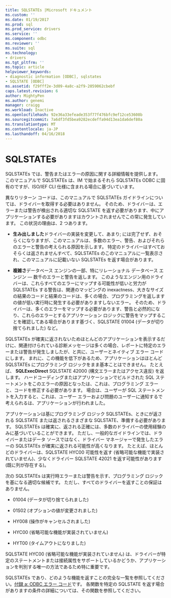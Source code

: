 ```yaml
---
title: SQLSTATEs |Microsoft ドキュメント
ms.custom: ''
ms.date: 01/19/2017
ms.prod: sql
ms.prod_service: drivers
ms.service: ''
ms.component: odbc
ms.reviewer: ''
ms.suite: sql
ms.technology:
- drivers
ms.tgt_pltfrm: ''
ms.topic: article
helpviewer_keywords:
- diagnostic information [ODBC], sqlstates
- SQLSTATE [ODBC]
ms.assetid: f29fff2e-3d09-4a8c-a2f9-2059062cbebf
caps.latest.revision: 6
author: MightyPen
ms.author: genemi
manager: craigg
ms.workload: Inactive
ms.openlocfilehash: 92e36a33efeade353f77f476bfc9ef12ce53608b
ms.sourcegitcommit: 7a6df3fd5bea9282ecdeffa94d13ea1da6def80a
ms.translationtype: MT
ms.contentlocale: ja-JP
ms.lasthandoff: 04/16/2018
---
```

# <a name="sqlstates"></a>SQLSTATEs
SQLSTATEs では、警告またはエラーの原因に関する詳細情報を提供します。 このマニュアルで SQLSTATEs は、IM で始まるそれら SQLSTATEs ODBC に固有のですが、ISO/IEF CLI 仕様に含まれる場合に基づいています。  
  
 異なりリターン コードは、このマニュアルで SQLSTATEs ガイドラインについては、ドライバーを取得する必要はありません。 そのため、ドライバーは、エラーまたは警告が検出される適切な SQLSTATE を返す必要があります、中にアプリケーションする必要がありますはカウントされませんでこの常に発生しています。 この状況の理由は、2 つあります。  
  
-   **生み出しました**ドライバーの実装を変更して、あまり; には完了せず、おそらくになりますが、このマニュアルは、多数のエラー、警告、およびそれらのエラーと警告の考えられる原因を示します。 特定のドライバーはすべておそらくは返されませんすべて、SQLSTATEs のこのマニュアルに一覧表示され、このマニュアルに記載いない SQLSTATEs を返す場合があります。  
  
-   **複雑さ**データベース エンジンの一部、特にリレーショナル データベース エンジン — 数千のエラーと警告を返します。 このようなエンジン用のドライバーは、これらすべてのエラーにマップする可能性が低いと労力が SQLSTATEs する警告は、関連のマッピングの inexactness、大きなサイズの結果のコードと結果のコードは、多くの場合、プログラミングを返しますの値が低い実行時に発生する必要がありますしないエラー。 そのため、ドライバーは、多くのエラーをマップする必要があります、警告と必然的になり、これらのエラーとするアプリケーション ロジックに警告をマップすることを確認してある場合があります基づく、SQLSTATE 01004 (データが切り捨てられました) など。  
  
 SQLSTATEs が確実に返されないためほとんどのアプリケーションを表示するだけに、関連付けられている診断メッセージは多くの場合、レポートに特定のエラーまたは警告が発生しましたが、と共に、ユーザーとネイティブ エラー コードにします。 まれに、この機能を低下があるため、アプリケーションはほとんど SQLSTATEs にプログラミング ロジックをまま基本ことはできません。 たとえば、 **SQLExecDirect** SQLSTATE 42000 (構文エラーまたはアクセス違反) を返します。 ハードコーディングまたはアプリケーションでビルドされた SQL ステートメントをこのエラーの原因となったは、これは、プログラミング エラーと、コードを修正する必要があります。 場合は、ユーザーが SQL ステートメントを入力すると、これは、ユーザー エラーおよび問題のユーザーに通知するで考えられるは、アプリケーションが行われました。  
  
 アプリケーションは基にプログラミング ロジック SQLSTATEs、ときにが返される SQLSTATE または返されるさまざまな SQLSTATE、準備する必要があります。 SQLSTATEs は確実に、返される正確には、多数のドライバーの使用経験のみに基づいていることができます。 ただし、一般的なガイドラインでは、ドライバーまたはデータ ソースではなく、ドライバー マネージャーで発生したエラーの SQLSTATEs が確実に返される可能性が高くなります。 たとえば、ほとんどのドライバーは、SQLSTATE HYC00 可能性を返す (省略可能な機能で実装されていません)、少なくドライバー SQLSTATE 42021 を返す可能性があります (既に列が存在する)。  
  
 次の SQLSTATEs は実行時エラーまたは警告を示す、プログラミング ロジックを基になる適切な候補です。 ただし、すべてのドライバーを返すことの保証はありません。  
  
-   01004 (データが切り捨てられました)  
  
-   01S02 (オプションの値が変更されました)  
  
-   HY008 (操作がキャンセルされました)  
  
-   HYC00 (省略可能な機能が実装されていません)  
  
-   HYT00 (タイムアウトになりました)  
  
 SQLSTATE HYC00 (省略可能な機能が実装されていません) は、ドライバーが特定のステートメントまたは接続属性をサポートしているかどうか、アプリケーションを判別する唯一の方法であるため特に重要です。  
  
 SQLSTATEs であり、どのような機能を返すことの完全な一覧を参照してください。[付録 a: ODBC エラー コード](../../../odbc/reference/appendixes/appendix-a-odbc-error-codes.md)です。 各関数を特定の SQLSTATE を返す場合がありますの条件の詳細については、その関数を参照してください。

